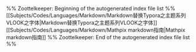 %% Zoottelkeeper: Beginning of the autogenerated index file list  %%
 [[Subjects/Codes/Languages/Markdown/Markdown替换Typora之主题系列VLOOK之字体|Markdown替换Typora之主题系列VLOOK之字体]]
 [[Subjects/Codes/Languages/Markdown/Mathpix markdown指南|Mathpix markdown指南]]
%% Zoottelkeeper: End of the autogenerated index file list  %%
